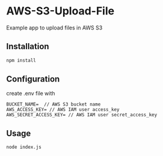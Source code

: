 # AWS-S3-Upload-File
Example app to upload files in AWS S3

## Installation
````bash
npm install
````

## Configuration
create .env file with
````.env
BUCKET_NAME=  // AWS S3 bucket name
AWS_ACCESS_KEY= // AWS IAM user access_key
AWS_SECRET_ACCESS_KEY= // AWS IAM user secret_access_key
````
## Usage
````bash
node index.js
````